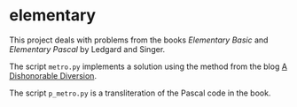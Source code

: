 # elementary

This project deals with problems from the books
_Elementary Basic_ and _Elementary Pascal_ by Ledgard and Singer.

The script `metro.py` implements a solution using the method from the blog
[A Dishonorable Diversion](https://erikyadams.wordpress.com/2018/03/03/a-dishonorable-diversion/).

The script `p_metro.py` is a transliteration of the Pascal code in the book.